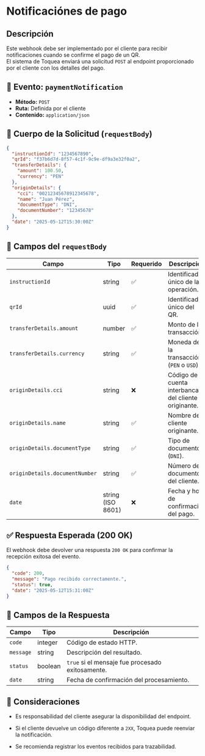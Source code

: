 # Notificaciónes de pago

## Descripción

Este webhook debe ser implementado por el cliente para recibir notificaciones cuando se confirme el pago de un QR.  
El sistema de Toquea enviará una solicitud `POST` al endpoint proporcionado por el cliente con los detalles del pago.


## 🔔 Evento: `paymentNotification`

- **Método:** `POST`  
- **Ruta:** Definida por el cliente  
- **Contenido:** `application/json`


## 🧾 Cuerpo de la Solicitud (`requestBody`)

```json
{
  "instructionId": "1234567890",
  "qrId": "f37b6d7d-8f57-4c1f-9c9e-df9a3e32f0a2",
  "transferDetails": {
    "amount": 100.50,
    "currency": "PEN"
  },
  "originDetails": {
    "cci": "00212345678912345678",
    "name": "Juan Pérez",
    "documentType": "DNI",
    "documentNumber": "12345678"
  },
  "date": "2025-05-12T15:30:00Z"
}
```

## 📌 Campos del `requestBody`

| Campo                          | Tipo              | Requerido | Descripción                                            |
| ------------------------------ | ----------------- | --------- | ------------------------------------------------------ |
| `instructionId`                | string            | ✅         | Identificador único de la operación.                   |
| `qrId`                         | uuid              | ✅         | Identificador único del QR.                            |
| `transferDetails.amount`       | number            | ✅         | Monto de la transacción.                               |
| `transferDetails.currency`     | string            | ✅         | Moneda de la transacción (`PEN` o `USD`).              |
| `originDetails.cci`            | string            | ❌         | Código de cuenta interbancaria del cliente originante. |
| `originDetails.name`           | string            | ✅         | Nombre del cliente originante.                         |
| `originDetails.documentType`   | string            | ✅         | Tipo de documento (`DNI`).                             |
| `originDetails.documentNumber` | string            | ✅         | Número de documento del cliente.                       |
| `date`                         | string (ISO 8601) | ❌         | Fecha y hora de confirmación del pago.                 |


## ✅ Respuesta Esperada (200 OK)

El webhook debe devolver una respuesta `200 OK` para confirmar la recepción exitosa del evento.

```json
{
  "code": 200,
  "message": "Pago recibido correctamente.",
  "status": true,
  "date": "2025-05-12T15:31:00Z"
}

```

## 📌 Campos de la Respuesta

| Campo     | Tipo    | Descripción                                      |
| --------- | ------- | ------------------------------------------------ |
| `code`    | integer | Código de estado HTTP.                           |
| `message` | string  | Descripción del resultado.                       |
| `status`  | boolean | `true` si el mensaje fue procesado exitosamente. |
| `date`    | string  | Fecha de confirmación del procesamiento.         |


## 📣 Consideraciones

- Es responsabilidad del cliente asegurar la disponibilidad del endpoint.

- Si el cliente devuelve un código diferente a `2XX`, Toquea puede reenviar la notificación.

- Se recomienda registrar los eventos recibidos para trazabilidad.